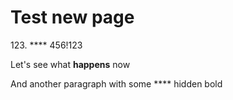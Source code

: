 # Test new page

123\. ****   456!123

Let's see what **happens** now

And another paragraph with some ****  hidden bold
